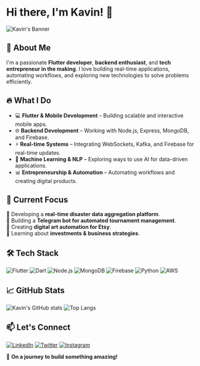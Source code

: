 # Hi there, I'm Kavin! 👋

![Kavin's Banner]([https://source.unsplash.com/1600x400/?technology,coding](https://i.pinimg.com/736x/a7/53/d0/a753d04777c15783bed75ffe0e64c811.jpg))

## 🚀 About Me
I'm a passionate **Flutter developer**, **backend enthusiast**, and **tech entrepreneur in the making**. I love building real-time applications, automating workflows, and exploring new technologies to solve problems efficiently.

## 🔥 What I Do
- 💻 **Flutter & Mobile Development** – Building scalable and interactive mobile apps.
- 🌐 **Backend Development** – Working with Node.js, Express, MongoDB, and Firebase.
- ⚡ **Real-time Systems** – Integrating WebSockets, Kafka, and Firebase for real-time updates.
- 🧠 **Machine Learning & NLP** – Exploring ways to use AI for data-driven applications.
- 📊 **Entrepreneurship & Automation** – Automating workflows and creating digital products.

## 📌 Current Focus
🔹 Developing a **real-time disaster data aggregation platform**.<br>
🔹 Building a **Telegram bot for automated tournament management**.<br>
🔹 Creating **digital art automation for Etsy**.<br>
🔹 Learning about **investments & business strategies**.

## 🛠 Tech Stack
![Flutter](https://img.shields.io/badge/Flutter-02569B?style=for-the-badge&logo=flutter&logoColor=white)
![Dart](https://img.shields.io/badge/Dart-0175C2?style=for-the-badge&logo=dart&logoColor=white)
![Node.js](https://img.shields.io/badge/Node.js-339933?style=for-the-badge&logo=node.js&logoColor=white)
![MongoDB](https://img.shields.io/badge/MongoDB-47A248?style=for-the-badge&logo=mongodb&logoColor=white)
![Firebase](https://img.shields.io/badge/Firebase-FFCA28?style=for-the-badge&logo=firebase&logoColor=white)
![Python](https://img.shields.io/badge/Python-3776AB?style=for-the-badge&logo=python&logoColor=white)
![AWS](https://img.shields.io/badge/AWS-232F3E?style=for-the-badge&logo=amazon-aws&logoColor=white)

## 📈 GitHub Stats
![Kavin's GitHub stats](https://github-readme-stats.vercel.app/api?username=kaedevs&show_icons=true&theme=radical)
![Top Langs](https://github-readme-stats.vercel.app/api/top-langs/?username=kaedevs&layout=compact&theme=radical)

## 📫 Let's Connect
[![LinkedIn](https://img.shields.io/badge/LinkedIn-0A66C2?style=for-the-badge&logo=linkedin&logoColor=white)](https://linkedin.com/in/yourprofile)
[![Twitter](https://img.shields.io/badge/Twitter-1DA1F2?style=for-the-badge&logo=twitter&logoColor=white)](https://twitter.com/yourprofile)
[![Instagram](https://img.shields.io/badge/Instagram-E4405F?style=for-the-badge&logo=instagram&logoColor=white)](https://instagram.com/kaedevs)

🚀 **On a journey to build something amazing!**

